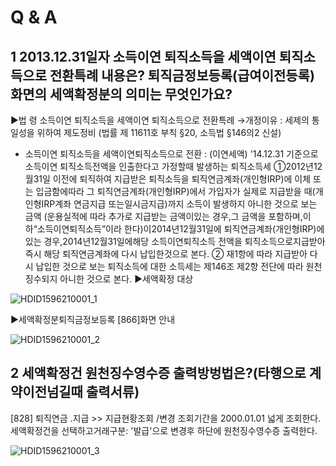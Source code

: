 # Q & A
## 1 2013.12.31일자 소득이연 퇴직소득을 세액이연 퇴직소득으로 전환특례 내용은? 퇴직금정보등록(급여이전등록) 화면의 세액확정분의 의미는 무엇인가요?
▶법 령
소득이연 퇴직소득을 세액이연 퇴직소득으로 전환특례 →개정이유 : 세제의 통일성을 위하여 제도정비
(법률 제 11611호 부칙 §20, 소득법 §146의2 신설)
- 소득이연 퇴직소득을 세액이연퇴직소득으로 전환 : (이연세액) '14.12.31 기준으로 소득이연
퇴직소득전액을 인출한다고 가정할때 발생하는 퇴직소득세
①2012년12월31일 이전에 퇴직하여 지급받은 퇴직소득을 퇴직연금계좌(개인형IRP)에 이체 또는 입금함에따라 그 퇴직연금계좌(개인형IRP)에서 가입자가 실제로 지급받을 때(개인형IRP계좌 연금지급 또는일시금지급)까지 소득이 발생하지 아니한 것으로 보는 금액
(운용실적에 따라 추가로 지급받는 금액이있는 경우,그 금액을 포함하며,이하“소득이연퇴직소득”이라 한다)이2014년12월31일에 퇴직연금계좌(개인형IRP)에 있는 경우,2014년12월31일에해당
소득이연퇴직소득 전액을 퇴직소득으로지급받아 즉시 해당
퇴직연금계좌에 다시 납입한것으로 본다.
② 재1항에 따라 지급받아 다시 납입한 것으로 보는 퇴직소득에 대한 소득세는 제146조 제2항
전단에 따라 원천징수되지 아니한 것으로 본다.
▶세액확정 대상

![HDID1596210001_1](HDID1596210001_1.jpg)

▶세액확정분퇴직금정보등록 [866]화면 안내

![HDID1596210001_2](HDID1596210001_2.jpg)

## 2 세액확정건 원천징수영수증 출력방벙법은?(타행으로 계약이전넘길때 출력서류)
[828] 퇴직연금 .지급 >> 지급현황조회 /변경
조회기간을 2000.01.01 넓게 조회한다.
세액확정건을 선택하고거래구분: '발급'으로 변경후
하단에 원천징수영수증 출력한다.

![HDID1596210001_3](HDID1596210001_3.jpg)

